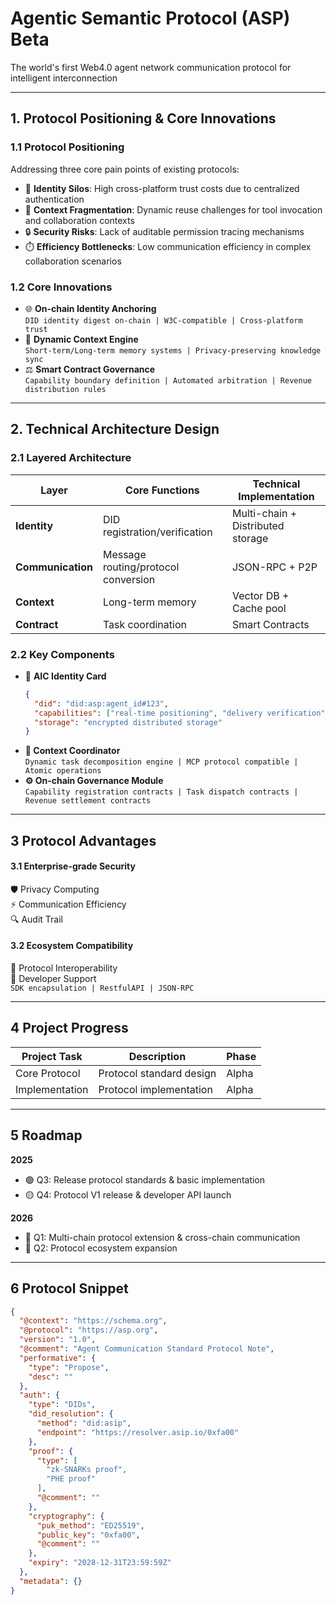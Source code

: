 # Agentic Semantic Protocol (ASP) Beta
The world's first Web4.0 agent network communication protocol for intelligent interconnection
 
---

## 1. Protocol Positioning & Core Innovations

### 1.1 Protocol Positioning
Addressing three core pain points of existing protocols:
- 🚫 **Identity Silos**: High cross-platform trust costs due to centralized authentication
- 🧩 **Context Fragmentation**: Dynamic reuse challenges for tool invocation and collaboration contexts
- 🔒 **Security Risks**: Lack of auditable permission tracing mechanisms
- ⏱️ **Efficiency Bottlenecks**: Low communication efficiency in complex collaboration scenarios

### 1.2 Core Innovations
- 🌐 **On-chain Identity Anchoring**  
  ```DID identity digest on-chain | W3C-compatible | Cross-platform trust```
- 🧠 **Dynamic Context Engine**  
  `Short-term/Long-term memory systems | Privacy-preserving knowledge sync`
- ⚖️ **Smart Contract Governance**  
  ```Capability boundary definition | Automated arbitration | Revenue distribution rules```

---

## 2. Technical Architecture Design

### 2.1 Layered Architecture

| Layer         | Core Functions       | Technical Implementation      |  
|---------------|----------------------|-------------------------------|  
| **Identity**  | DID registration/verification | Multi-chain + Distributed storage |  
| **Communication** | Message routing/protocol conversion | JSON-RPC + P2P |  
| **Context**   | Long-term memory     | Vector DB + Cache pool        |  
| **Contract**  | Task coordination    | Smart Contracts               |  

### 2.2 Key Components
- 🔑 **AIC Identity Card**
  ```json 
  {
    "did": "did:asp:agent_id#123",
    "capabilities": ["real-time positioning", "delivery verification"],
    "storage": "encrypted distributed storage"
  }  
- **🧩 Context Coordinator**  
  ```Dynamic task decomposition engine | MCP protocol compatible | Atomic operations```
- **⚙️ On-chain Governance Module**  
  ```Capability registration contracts | Task dispatch contracts | Revenue settlement contracts```

---

## 3 Protocol Advantages

#### 3.1 Enterprise-grade Security
🛡️ Privacy Computing  
⚡ Communication Efficiency  
🔍 Audit Trail

#### 3.2 Ecosystem Compatibility
🔄 Protocol Interoperability  
🧩 Developer Support  
```SDK encapsulation | RestfulAPI | JSON-RPC```
 
---

## 4 Project Progress

| Project Task | Description                  | Phase       |  
|--------------|------------------------------|-------------|  
| Core Protocol| Protocol standard design      | Alpha       |  
| Implementation| Protocol implementation      | Alpha       |  
 
---

## 5 Roadmap

**2025**
- 🟢 Q3: Release protocol standards & basic implementation
- 🟡 Q4: Protocol V1 release & developer API launch

**2026**
- 🔵 Q1: Multi-chain protocol extension & cross-chain communication
- 🔵 Q2: Protocol ecosystem expansion

---

## 6 Protocol Snippet

```json 
{
  "@context": "https://schema.org", 
  "@protocol": "https://asp.org", 
  "version": "1.0",
  "@comment": "Agent Communication Standard Protocol Note",
  "performative": {
    "type": "Propose",
    "desc": ""
  },
  "auth": {
    "type": "DIDs",
    "did_resolution": {
      "method": "did:asip",
      "endpoint": "https://resolver.asip.io/0xfa00" 
    },
    "proof": {
      "type": [
        "zk-SNARKs proof",
        "PHE proof"
      ],
      "@comment": ""
    },
    "cryptography": {
      "puk_method": "ED25519",
      "public_key": "0xfa00",
      "@comment": ""
    },
    "expiry": "2028-12-31T23:59:59Z"
  },
  "metadata": {}
}

